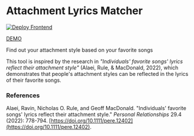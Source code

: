 # Attachment Lyrics Matcher

[![Deploy Frontend](https://github.com/maxzirps/attachment-lyrics-matcher/actions/workflows/nextjs.yaml/badge.svg?branch=main)](https://github.com/maxzirps/attachment-lyrics-matcher/actions/workflows/nextjs.yaml)

[DEMO](https://maxzirps.github.io/attachment-lyrics-matcher/)

Find out your attachment style based on your favorite songs

This tool is inspired by the research in _"Individuals' favorite songs' lyrics reflect their attachment style"_ (Alaei, Rule, & MacDonald, 2022), which demonstrates that people's attachment styles can be reflected in the lyrics of their favorite songs.

### References

Alaei, Ravin, Nicholas O. Rule, and Geoff MacDonald. "Individuals' favorite songs' lyrics reflect their attachment style." _Personal Relationships_ 29.4 (2022): 778-794. [https://doi.org/10.1111/pere.12402](https://doi.org/10.1111/pere.12402).
